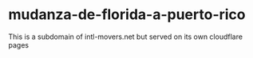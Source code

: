 # mudanza-de-florida-a-puerto-rico
This is a subdomain of intl-movers.net but served on its own cloudflare pages
